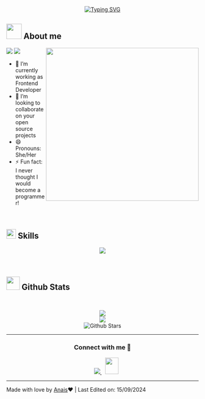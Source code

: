 
<p align="center">
<a href="https://git.io/typing-svg"><img src="https://readme-typing-svg.demolab.com?font=Georgia&weight=800&pause=1000&size=33&color=042D5E&width=370&height=100&lines=Hi+%2C+I'm+Anais+%F0%9F%91%8B" alt="Typing SVG" /></a>
</p>

	
## <picture><img src = "https://user-images.githubusercontent.com/64439609/213525571-a0b12213-7e89-48df-a45f-153c78f3cf5e.png" width =40px></picture> **About me**

<picture> <img align="right" src="https://mir-s3-cdn-cf.behance.net/project_modules/disp/601014116770475.6068beff4640a.gif" width = 400px></picture>
 <p align="left">
  <img src="https://img.shields.io/badge/Focus-Frontend%20Development-dodgerblue" />
  <img src="https://img.shields.io/badge/Languages-English-dodgerblue" />
</p>

- 🔭 I’m currently working as Frontend Developer
- 👯 I’m looking to collaborate on your open source projects
- 😄 Pronouns: She/Her
- ⚡ Fun fact: I never thought I would become a programmer!

<br>

## <img src="https://media2.giphy.com/media/QssGEmpkyEOhBCb7e1/giphy.gif?cid=ecf05e47a0n3gi1bfqntqmob8g9aid1oyj2wr3ds3mg700bl&rid=giphy.gif" width ="25"><b> Skills</b>
<p align="center">
  <a href="https://skillicons.dev">
    <img src="https://skillicons.dev/icons?i=angular,html,sass,ts,js,css,atom,azure,aws,bitbucket,bootstrap,figma,firebase,github,gitlab,jenkins,nodejs,postman,react,reactivex,tailwind,vscode,xd" />
  </a>
</p>

<br>


## <img src="https://media.giphy.com/media/iY8CRBdQXODJSCERIr/giphy.gif" width="35"><b> Github Stats </b>
<br>

<div align="center">

![](https://github-readme-stats.vercel.app/api/top-langs/?username=anaisTe&theme=dracula&hide_border=false&include_all_commits=true&count_private=true&layout=compact)<br/>
![](https://github-readme-streak-stats.herokuapp.com/?user=anaisTe&theme=dracula&hide_border=false)<br/>
![Github Stars](https://github-readme-stats.vercel.app/api?username=anaisTe&show_icons=true&locale=en&count_private=true&hide_rank=true&custom_title=My%20GitHub%20Stats&disable_animations=true&theme=dracula)
	
</a>
</div>



-----

<h3 align="center" >Connect with me 🤝 </h3>

<p align="center">

 <div align="center"  class="icons-social" style="margin-left: 10px;">
      <a   target="_blank" href="https://www.linkedin.com/in/angie-anais-tejada-velarde/">
			  <img src="https://img.icons8.com/doodle/40/000000/linkedin--v2.png" style="margin-left: 10px;" >
      </a>
      <a style="margin-left: 10px;" target="_blank" href="mailto:angieanais@gmail.com">
		    <img src="https://img.icons8.com/doodle/2x/gmail-new.png" style=" width:35px; height:43px;">
      </a>
		  <!--<a style="margin-left: 5px;" target="_blank" href="https://www.instagram.com/anais_angie/">
					<img src="https://img.icons8.com/?size=100&id=5eT5OnLluNOx&format=png&color=000000" style=" width:40px; height:40px;"> 
      </a>-->
  </div>

</p>

------
Made with love by [Anais](https://github.com/anaisTe)❤️ | Last Edited on: 15/09/2024
